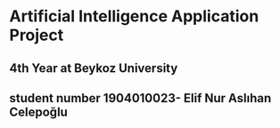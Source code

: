 # Artificial Intelligence Application Project 
## 4th Year at Beykoz University
## student number 1904010023- Elif Nur Aslıhan Celepoğlu